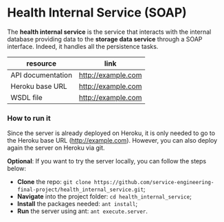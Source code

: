 # Health Internal Service (SOAP)

The **health internal service** is the service that interacts with the internal database providing data to the **storage data service** through a SOAP interface. Indeed, it handles all the persistence tasks.

| resource | link |
|----------|------|
| API documentation | http://example.com |
| Heroku base URL | http://example.com |
| WSDL file | http://example.com |

### How to run it
Since the server is already deployed on Heroku, it is only needed to go to the Heroku base URL (http://example.com). However, you can also deploy again the server on Heroku via git.

**Optional**: If you want to try the server locally, you can follow the steps below:
* **Clone** the repo: `git clone https://github.com/service-engineering-final-project/health_internal_service.git`;
* **Navigate** into the project folder: `cd health_internal_service`;
* **Install** the packages needed: `ant install`;
* **Run** the server using ant: `ant execute.server`.
